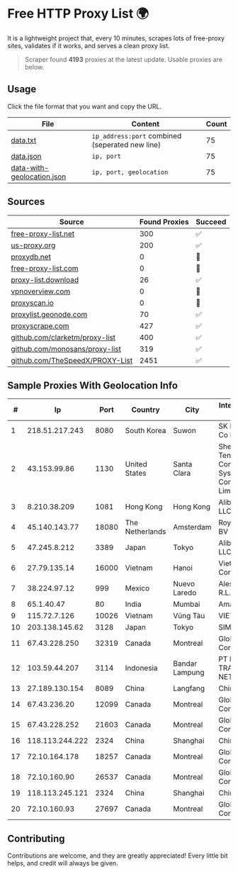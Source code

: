 
# Free HTTP Proxy List 🌍

It is a lightweight project that, every 10 minutes, scrapes lots of free-proxy sites, validates if it works, and serves a clean proxy list.


> Scraper found **4193** proxies at the latest update. Usable proxies are below.

## Usage

Click the file format that you want and copy the URL.


|File|Content|Count|
|----|-------|-----|
|[data.txt](https://raw.githubusercontent.com/themiralay/Proxy-List-World/master/data.txt)|`ip_address:port` combined (seperated new line)|75|
|[data.json](https://raw.githubusercontent.com/themiralay/Proxy-List-World/master/data.json)|`ip, port`|75|
|[data-with-geolocation.json](https://raw.githubusercontent.com/themiralay/Proxy-List-World/master/data-with-geolocation.json)|`ip, port, geolocation`|75|

## Sources

|Source|Found Proxies|Succeed|
|------|-------------|-------|
|[free-proxy-list.net](https://free-proxy-list.net)|300|✅|
|[us-proxy.org](https://www.us-proxy.org)|200|✅|
|[proxydb.net](http://proxydb.net)|0|🚫|
|[free-proxy-list.com](https://free-proxy-list.com/?page=&port=&type%5B%5D=http&type%5B%5D=https&up_time=0&search=Search)|0|🚫|
|[proxy-list.download](https://www.proxy-list.download/HTTP)|26|✅|
|[vpnoverview.com](https://vpnoverview.com/privacy/anonymous-browsing/free-proxy-servers)|0|🚫|
|[proxyscan.io](https://www.proxyscan.io)|0|🚫|
|[proxylist.geonode.com](https://proxylist.geonode.com/api/proxy-list?limit=300&page=1&sort_by=lastChecked&sort_type=desc&protocols=http,https)|70|✅|
|[proxyscrape.com](https://api.proxyscrape.com/v2/?request=displayproxies&protocol=http&timeout=10000&country=all&ssl=all&anonymity=all)|427|✅|
|[github.com/clarketm/proxy-list](https://raw.githubusercontent.com/clarketm/proxy-list/master/proxy-list-raw.txt)|400|✅|
|[github.com/monosans/proxy-list](https://raw.githubusercontent.com/monosans/proxy-list/main/proxies/http.txt)|319|✅|
|[github.com/TheSpeedX/PROXY-List](https://raw.githubusercontent.com/TheSpeedX/PROXY-List/master/http.txt)|2451|✅|


## Sample Proxies With Geolocation Info

|#|Ip|Port|Country|City|Internet Service Provider|
|-|--|----|-------|----|-------------------------|
|1|218.51.217.243|8080|South Korea|Suwon|SK Broadband Co Ltd|
|2|43.153.99.86|1130|United States|Santa Clara|Shenzhen Tencent Computer Systems Company Limited|
|3|8.210.38.209|1081|Hong Kong|Hong Kong|Alibaba.com LLC|
|4|45.140.143.77|18080|The Netherlands|Amsterdam|RoyaleHosting BV|
|5|47.245.8.212|3389|Japan|Tokyo|Alibaba Cloud LLC|
|6|27.79.135.14|16000|Vietnam|Hanoi|Viettel Corporation|
|7|38.224.97.12|999|Mexico|Nuevo Laredo|Alestra, S. de R.L. de C.V.|
|8|65.1.40.47|80|India|Mumbai|Amazon.com|
|9|115.72.7.126|10026|Vietnam|Vũng Tàu|VIETELmetro|
|10|203.138.145.62|3128|Japan|Tokyo|SIMPLEIA|
|11|67.43.228.250|32319|Canada|Montreal|GloboTech Communications|
|12|103.59.44.207|3114|Indonesia|Bandar Lampung|PT INDONESIA TRANS NETWORK|
|13|27.189.130.154|8089|China|Langfang|Chinanet|
|14|67.43.236.20|12099|Canada|Montreal|GloboTech Communications|
|15|67.43.228.252|21603|Canada|Montreal|GloboTech Communications|
|16|118.113.244.222|2324|China|Shanghai|Chinanet|
|17|72.10.164.178|18257|Canada|Montreal|GloboTech Communications|
|18|72.10.160.90|26537|Canada|Montreal|GloboTech Communications|
|19|118.113.245.121|2324|China|Shanghai|Chinanet|
|20|72.10.160.93|27697|Canada|Montreal|GloboTech Communications|



## Contributing

Contributions are welcome, and they are greatly appreciated! Every
little bit helps, and credit will always be given.

